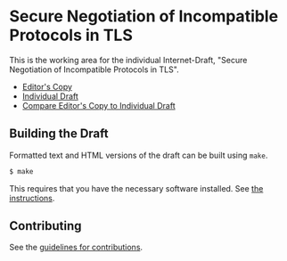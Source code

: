# Secure Negotiation of Incompatible Protocols in TLS

This is the working area for the individual Internet-Draft, "Secure Negotiation of Incompatible Protocols in TLS".

* [Editor's Copy](https://martinthomson.github.io/snip/#go.draft-thomson-tls-snip.html)
* [Individual Draft](https://tools.ietf.org/html/draft-thomson-tls-snip)
* [Compare Editor's Copy to Individual Draft](https://martinthomson.github.io/snip/#go.draft-thomson-tls-snip.diff)

## Building the Draft

Formatted text and HTML versions of the draft can be built using `make`.

```sh
$ make
```

This requires that you have the necessary software installed.  See
[the instructions](https://github.com/martinthomson/i-d-template/blob/master/doc/SETUP.md).


## Contributing

See the
[guidelines for contributions](https://github.com/martinthomson/snip/blob/main/CONTRIBUTING.md).
